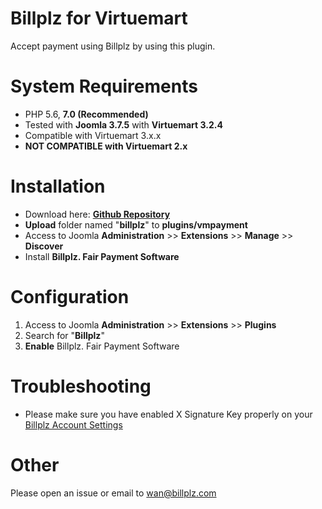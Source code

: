 # Billplz for Virtuemart

Accept payment using Billplz by using this plugin.

# System Requirements

* PHP 5.6, **7.0 (Recommended)**
* Tested with **Joomla 3.7.5** with **Virtuemart 3.2.4**
* Compatible with Virtuemart 3.x.x
* **NOT COMPATIBLE with Virtuemart 2.x**

# Installation

* Download here: [**Github Repository**](https://github.com/Billplz-for-Virtuemart-3/zip/master)
* **Upload** folder named "**billplz**" to **plugins/vmpayment**
* Access to Joomla **Administration** >> **Extensions** >> **Manage** >> **Discover**
* Install **Billplz. Fair Payment Software**

# Configuration

1. Access to Joomla **Administration** >> **Extensions** >> **Plugins**
2. Search for "**Billplz**"
3. **Enable** Billplz. Fair Payment Software

# Troubleshooting

* Please make sure you have enabled X Signature Key properly on your [Billplz Account Settings](https://www.billplz.com/enterprise/setting)

# Other

Please open an issue or email to wan@billplz.com